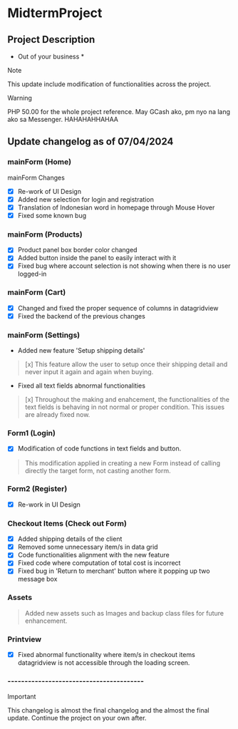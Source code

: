 # MidtermProject

## Project Description

* Out of your business *

> [!NOTE]
> This update include modification of functionalities across the project.

> [!WARNING]
> PHP 50.00 for the whole project reference. May GCash ako, pm nyo na lang ako sa Messenger. HAHAHAHHAHAA


## Update changelog as of 07/04/2024

### mainForm (Home)
mainForm Changes

- [x] Re-work of UI Design
- [x] Added new selection for login and registration
- [x] Translation of Indonesian word in homepage through Mouse Hover
- [x] Fixed some known bug

### mainForm (Products)

- [x] Product panel box border color changed
- [x] Added button inside the panel to easily interact with it
- [x] Fixed bug where account selection is not showing when there is no user logged-in

### mainForm (Cart)

- [x] Changed and fixed the proper sequence of columns in datagridview
- [x] Fixed the backend of the previous changes

### mainForm (Settings)

- Added new feature 'Setup shipping details'
> [x] This feature allow the user to setup once their shipping detail and never input it again and again when buying.

- Fixed all text fields abnormal functionalities
> [x] Throughout the making and enahcement, the functionalities of the text fields is behaving in not normal or proper condition. This issues are already fixed now.


### Form1 (Login)

- [x] Modification of code functions in text fields and button.
> This modification applied in creating a new Form instead of calling directly the target form, not casting another form.

### Form2 (Register)

- [x] Re-work in UI Design

### Checkout Items (Check out Form)

- [x] Added shipping details of the client
- [x] Removed some unnecessary item/s in data grid
- [x] Code functionalities alignment with the new feature
- [x] Fixed code where computation of total cost is incorrect
- [x] Fixed bug in 'Return to merchant' button where it popping up two message box

### Assets

> Added new assets such as Images and backup class files for future enhancement.

### Printview

- [x] Fixed abnormal functionality where item/s in checkout items datagridview is not accessible through the loading screen.

### ----------------------------------------

> [!IMPORTANT]
> This changelog is almost the final changelog and the almost the final update. Continue the project on your own after.